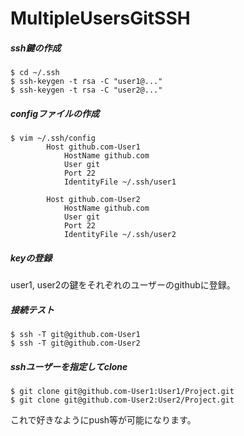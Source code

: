 # MultipleUsersGitSSH

##### ssh鍵の作成

```
$ cd ~/.ssh
$ ssh-keygen -t rsa -C "user1@..."
$ ssh-keygen -t rsa -C "user2@..."
```

##### configファイルの作成

```
$ vim ~/.ssh/config
		Host github.com-User1
		    HostName github.com
		    User git
		    Port 22
		    IdentityFile ~/.ssh/user1

		Host github.com-User2
		    HostName github.com
		    User git
		    Port 22
		    IdentityFile ~/.ssh/user2
```

##### keyの登録

user1, user2の鍵をそれぞれのユーザーのgithubに登録。  

##### 接続テスト

```
$ ssh -T git@github.com-User1
$ ssh -T git@github.com-User2
```

##### sshユーザーを指定してclone

```
$ git clone git@github.com-User1:User1/Project.git
$ git clone git@github.com-User2:User2/Project.git
```

これで好きなようにpush等が可能になります。  
